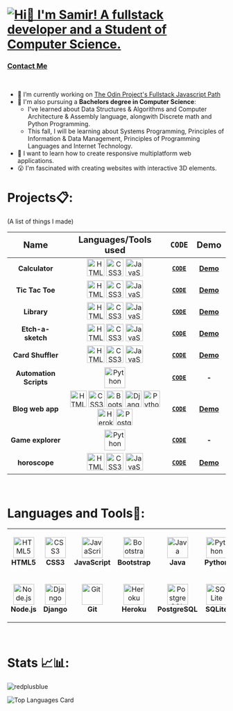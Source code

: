 <h1><a href="mailto:samirnotfound404@gmail.com"><img src="files/WelcomeAnimation.gif" alt="Hi👋 I'm Samir! A fullstack developer and a Student of Computer Science." title="Click to contact me!"></a></h1>
<h3><a href="mailto:samirnotfound404@gmail.com" title="Email!">Contact Me</a></h3>
<br>

- 🔭 I’m currently working on [The Odin Project's Fullstack Javascript Path](https://www.theodinproject.com/paths/full-stack-javascript?)
- 🌱 I'm also pursuing a **Bachelors degree in Computer Science**: 
   - I've learned about Data Structures & Algorithms and Computer Architecture & Assembly language, alongwith Discrete math and Python Programming.
   - This fall, I will be learning about Systems Programming, Principles of Information & Data Management, Principles of Programming Languages and Internet Technology.  
- 📖 I want to learn how to create responsive multiplatform web applications. 
- :open_mouth: I'm fascinated with creating websites with interactive 3D elements.

# Projects:clipboard:: 
<!-- Projects table -->
 <table>
    (A list of things I made)
    <thead>
      <th style="font-size: 20px;">Name</th>
      <th style="font-size: 20px;">Languages/Tools used</th>
      <th style="font-size: 20px;"><code>CODE</code></th>
      <th style="font-size: 20px;">Demo</th>
    </thead>
    <tbody>
      <tr>
        <td align="center"><b>Calculator</b></td>
        <td align=" center">
          <img title="HTML5" src="https://cdn.jsdelivr.net/gh/devicons/devicon/icons/html5/html5-plain.svg" width="40" height="40"
            alt="HTML5" />
          <img title="CSS3" src="https://cdn.jsdelivr.net/gh/devicons/devicon/icons/css3/css3-plain.svg" width="40" height="40"
            alt="CSS3" />
          <img title="JavaScript" src="https://cdn.jsdelivr.net/gh/devicons/devicon/icons/javascript/javascript-plain.svg" width="40"
            height="40" alt="JavaScript" />
        </td>
        <td align="center"><a href="https://github.com/redplusblue/calculator"><code><b>CODE</b></code></a></td>
        <td align="center"><a href="https://redplusblue.github.io/calculator/"><b>Demo</b></a></td>
      </tr>
      <tr>
        <td align="center"><b>Tic Tac Toe</b></td>
        <td align=" center">
          <img title="HTML5" src="https://cdn.jsdelivr.net/gh/devicons/devicon/icons/html5/html5-plain.svg" width="40" height="40"
            alt="HTML5" />
          <img title="CSS3" src="https://cdn.jsdelivr.net/gh/devicons/devicon/icons/css3/css3-plain.svg" width="40" height="40"
            alt="CSS3" />
          <img title="JavaScript" src="https://cdn.jsdelivr.net/gh/devicons/devicon/icons/javascript/javascript-plain.svg" width="40"
            height="40" alt="JavaScript" />
        </td>
        <td align="center"><a href="https://github.com/redplusblue/tictactoe"><code><b>CODE</b></code></a></td>
        <td align="center"><a href="https://redplusblue.github.io/tictactoe/"><b>Demo</b></a></td>
      </tr>
       <tr>
        <td align="center"><b>Library</b></td>
        <td align=" center">
          <img title="HTML5" src="https://cdn.jsdelivr.net/gh/devicons/devicon/icons/html5/html5-plain.svg" width="40" height="40"
            alt="HTML5" />
          <img title="CSS3" src="https://cdn.jsdelivr.net/gh/devicons/devicon/icons/css3/css3-plain.svg" width="40" height="40"
            alt="CSS3" />
          <img title="JavaScript" src="https://cdn.jsdelivr.net/gh/devicons/devicon/icons/javascript/javascript-plain.svg" width="40"
            height="40" alt="JavaScript" />
        </td>
        <td align="center"><a href="https://github.com/redplusblue/library"><code><b>CODE</b></code></a></td>
        <td align="center"><a href="https://redplusblue.github.io/library/"><b>Demo</b></a></td>
      </tr>
      <tr>
        <td align="center"><b>Etch-a-sketch</b></td>
        <td align="center">
          <img title="HTML5" src="https://cdn.jsdelivr.net/gh/devicons/devicon/icons/html5/html5-plain.svg" width="40" height="40"
            alt="HTML5" />
          <img title="CSS3" src="https://cdn.jsdelivr.net/gh/devicons/devicon/icons/css3/css3-plain.svg" width="40" height="40"
            alt="CSS3" />
          <img title="JavaScript" src="https://cdn.jsdelivr.net/gh/devicons/devicon/icons/javascript/javascript-plain.svg" width="40"
            height="40" alt="JavaScript" />
        </td>
        <td align="center"><a href="https://github.com/redplusblue/Etch-A-Sketch"><code><b>CODE</b></code></a></td>
        <td align="center"><a href="https://redplusblue.github.io/Etch-A-Sketch/"><b>Demo</b></a></td>
      </tr>
      <tr>
        <td align="center"><b>Card Shuffler</b></td>
        <td align=" center">
          <img title="HTML5" src="https://cdn.jsdelivr.net/gh/devicons/devicon/icons/html5/html5-plain.svg" width="40" height="40"
            alt="HTML5" />
          <img title="CSS3" src="https://cdn.jsdelivr.net/gh/devicons/devicon/icons/css3/css3-plain.svg" width="40" height="40"
            alt="CSS3" />
          <img title="JavaScript" src="https://cdn.jsdelivr.net/gh/devicons/devicon/icons/javascript/javascript-plain.svg" width="40"
            height="40" alt="JavaScript" />
        </td>
        <td align="center"><a href="https://github.com/redplusblue/card-shuffler"><code><b>CODE</b></code></a></td>
        <td align="center"><a href="https://redplusblue.github.io/card-shuffler/"><b>Demo</b></a></td>
      </tr>
      <tr>
        <td align="center"><b>Automation Scripts</b></td>
        <td align="center">
          <img title="Python" src="https://cdn.jsdelivr.net/gh/devicons/devicon/icons/python/python-original.svg" width="48"
            height="48" alt="Python" />
        </td>
        <td align="center"><a
            href="https://github.com/redplusblue/Scripts/tree/main/Python"><code><b>CODE</b></code></a></td>
        <td align="center"><b>-</b></td>
      </tr>
      <tr>
        <td align="center"><b>Blog web app</b></td>
        <td align="center">
          <img title="HTML5" title="HTML5" src="https://cdn.jsdelivr.net/gh/devicons/devicon/icons/html5/html5-plain.svg" width="38" height="38"
            alt="HTML5" />
          <img title="CSS3" src="https://cdn.jsdelivr.net/gh/devicons/devicon/icons/css3/css3-plain.svg" width="38" height="38"
            alt="CSS3" />
          <img title="Bootstrap" src="https://cdn.jsdelivr.net/gh/devicons/devicon/icons/bootstrap/bootstrap-plain.svg" width="38"
            height="38" alt="Bootstrap" />
          <img title="Django" src="https://cdn.jsdelivr.net/gh/devicons/devicon/icons/django/django-plain.svg" width="38" height="38"
            alt="Django" />
          <img title="Python" src="https://cdn.jsdelivr.net/gh/devicons/devicon/icons/python/python-original.svg" width="38"
            height="38" alt="Python" />
          <img title="Heroku" src="https://cdn.jsdelivr.net/gh/devicons/devicon/icons/heroku/heroku-plain.svg" width="38" height="38"
            alt="Heroku" />
          <img title="PostgreSQL" src="https://cdn.jsdelivr.net/gh/devicons/devicon/icons/postgresql/postgresql-original.svg" width="38"
            height="38" alt="PostgreSQL" />
        </td>
        <td align="center"><a href="https://github.com/redplusblue/sk.blog"><code><b>CODE</b></code></a></td>
        <td align="center"><a href="https://sk-blog-0.herokuapp.com/"><b>Demo</b></a></td>
      </tr>
      <tr>
        <td align="center"><b>Game explorer</b></td>
        <td align="center">
          <img title="Python" src="https://cdn.jsdelivr.net/gh/devicons/devicon/icons/python/python-original.svg" width="48"
            height="48" alt="Python" />
        </td>
        <td align="center"><a
            href="https://github.com/redplusblue/py-Game"><code><b>CODE</b></code></a></td>
        <td align="center"><b>-</b></td>
      </tr>
      <tr>
        <td align="center"><b>horoscope</b></td>
        <td align=" center">
          <img title="HTML5" src="https://cdn.jsdelivr.net/gh/devicons/devicon/icons/html5/html5-plain.svg" width="40" height="40"
            alt="HTML5" />
          <img title="CSS3" src="https://cdn.jsdelivr.net/gh/devicons/devicon/icons/css3/css3-plain.svg" width="40" height="40"
            alt="CSS3" />
          <img title="JavaScript" src="https://cdn.jsdelivr.net/gh/devicons/devicon/icons/javascript/javascript-plain.svg" width="40"
            height="40" alt="JavaScript" />
        </td>
        <td align="center"><a href="https://github.com/redplusblue/horoscope"><code><b>CODE</b></code></a></td>
        <td align="center"><a href="https://redplusblue.github.io/horoscope/"><b>Demo</b></a></td>
      </tr>
    </tbody>
  </table>
<br>

# Languages and Tools:nut_and_bolt::

<!-- Languages and tools table -->
<table>
  <tr>
    <td align="center" height="108" width="108">
      <img
        title="HTML5"
        src="https://cdn.jsdelivr.net/gh/devicons/devicon/icons/html5/html5-plain.svg"
        width="48"
        height="48"
        alt="HTML5"
      />
      <br /><strong>HTML5</strong>
    </td>
    <td align="center" height="108" width="108">
      <img
        title="CSS3"
        src="https://cdn.jsdelivr.net/gh/devicons/devicon/icons/css3/css3-plain.svg"
        width="48"
        height="48"
        alt="CSS3"
      />
      <br /><strong>CSS3</strong>
    </td>
    <td align="center" height="108" width="108">
      <img
        title="JavaScript"
        src="https://cdn.jsdelivr.net/gh/devicons/devicon/icons/javascript/javascript-plain.svg"
        width="48"
        height="48"
        alt="JavaScript"
      />
      <br /><strong>JavaScript</strong>
    </td>
    <td align="center" height="108" width="108">
      <img 
        title="Bootstrap"
        src="https://cdn.jsdelivr.net/gh/devicons/devicon/icons/bootstrap/bootstrap-plain.svg"   
        width="48"
        height="48"
        alt="Bootstrap"
      />
      <br /><strong>Bootstrap</strong>
    </td>
    <td align="center" height="108" width="108">
      <img
        title="Java"
        src="https://cdn.jsdelivr.net/gh/devicons/devicon/icons/java/java-plain.svg"
        width="48"
        height="48"
        alt="Java"
      />
      <br /><strong>Java</strong>
    </td>
        <td align="center" height="108" width="108">
        <img
          title="Python"
          src="https://cdn.jsdelivr.net/gh/devicons/devicon/icons/python/python-original.svg"
          width="48"
          height="48"
          alt="Python"
        />
        <br /><strong>Python</strong>
      </td>
  </tr>
  <tr>
      <td align="center" height="108" width="108">
      <img
        title="Node.js"
        src="https://cdn.jsdelivr.net/gh/devicons/devicon/icons/nodejs/nodejs-original.svg"
        width="48"
        height="48"
        alt="Node.js"
      />
      <br /><strong>Node.js</strong>
    </td>
    <td align="center" height="108" width="108">
      <img
        title="Django"
        src="https://cdn.jsdelivr.net/gh/devicons/devicon/icons/django/django-plain.svg"
        width="48"
        height="48"
        alt="Django"
      />
      <br /><strong>Django</strong>
    </td>
  <td align="center" height="108" width="108">
      <img
        title="Git/Github"
        src="https://cdn.jsdelivr.net/gh/devicons/devicon/icons/git/git-original.svg"
        width="48"
        height="48"
        alt="Git"
      />
      <br /><strong>Git</strong>
    </td>
    <td align="center" height="108" width="108">
      <img
        title="Heroku"
        src="https://cdn.jsdelivr.net/gh/devicons/devicon/icons/heroku/heroku-plain.svg"
        width="48"
        height="48"
        alt="Heroku"
      />
      <br /><strong>Heroku</strong>
    </td>
    <td align="center" height="108" width="108">
      <img
        title="PostgreSQL"
        src="https://cdn.jsdelivr.net/gh/devicons/devicon/icons/postgresql/postgresql-original.svg"
        width="48"
        height="48"
        alt="PostgreSQL"
      />
      <br /><strong>PostgreSQL</strong>
    </td>
    <td align="center" height="108" width="108">
      <img
        title="SQLite"
        src="https://cdn.jsdelivr.net/gh/devicons/devicon/icons/sqlite/sqlite-original.svg"
        width="48"
        height="48"
        alt="SQLite"
      />
      <br /><strong>SQLite</strong>
    </td>
  </tr>
</table>
<br>

# Stats :chart_with_upwards_trend::bar_chart::

<!-- Stats widgets -->
<img align="center" src="https://github-readme-streak-stats.herokuapp.com/?user=redplusblue&theme=dark" alt="redplusblue" />

![Top Languages Card](https://github-readme-stats.vercel.app/api/top-langs/?username=redplusblue&langs_count=9&layout=compact&theme=dark)


<!--
Languages/Tools table Inspired by: [Michał Osman](https://github.com/michalosman/michalosman)
-->
